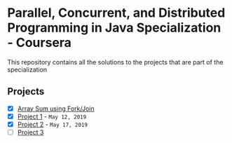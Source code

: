 
# **Parallel, Concurrent, and Distributed Programming in Java Specialization - Coursera**


This repository contains all the solutions to the projects that are part of the specialization

## **Projects**

- [x] [Array Sum using Fork/Join](./ASum)
- [x] [Project 1](./miniproject_1) - `May 12, 2019`
- [x] [Project 2](./miniproject_2) - `May 17, 2019`
- [ ] [Project 3](./miniproject_3) 
